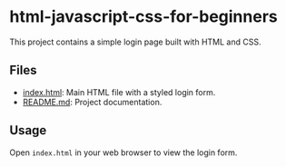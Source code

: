 ﻿# html-javascript-css-for-beginners

This project contains a simple login page built with HTML and CSS.

## Files

- [index.html](index.html): Main HTML file with a styled login form.
- [README.md](README.md): Project documentation.

## Usage

Open `index.html` in your web browser to view the login form.
